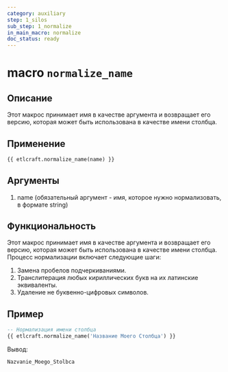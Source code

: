 ```yaml
---
category: auxiliary
step: 1_silos
sub_step: 1_normalize
in_main_macro: normalize
doc_status: ready
---
```

# macro `normalize_name`

## Описание

Этот макрос принимает имя в качестве аргумента и возвращает его версию, которая может быть использована в качестве имени столбца.
## Применение

```sql
{{ etlcraft.normalize_name(name) }}
```

## Аргументы

01. name (обязательный аргумент - имя, которое нужно нормализовать, в формате string)

## Функциональность

Этот макрос принимает имя в качестве аргумента и возвращает его версию, которая может быть использована в качестве имени столбца. Процесс нормализации включает следующие шаги:
1. Замена пробелов подчеркиваниями.
2. Транслитерация любых кириллических букв на их латинские эквиваленты.
3. Удаление не буквенно-цифровых символов.

## Пример

```sql
-- Нормализация имени столбца
{{ etlcraft.normalize_name('Название Моего Столбца') }}
```
Вывод:
```sql
Nazvanie_Moego_Stolbca 
```







